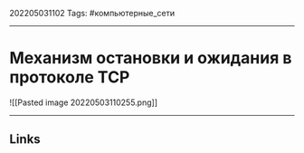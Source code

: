 202205031102
Tags: #компьютерные_сети

---

# Механизм остановки и ожидания в протоколе TCP
![[Pasted image 20220503110255.png]]

---
## Links